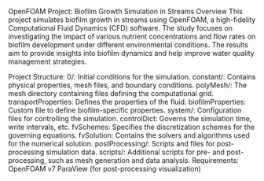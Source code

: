 OpenFOAM Project: Biofilm Growth Simulation in Streams
Overview
This project simulates biofilm growth in streams using OpenFOAM, a high-fidelity Computational Fluid Dynamics (CFD) software. The study focuses on investigating the impact of various nutrient concentrations and flow rates on biofilm development under different environmental conditions. The results aim to provide insights into biofilm dynamics and help improve water quality management strategies.

Project Structure:
  0/: Initial conditions for the simulation.
  constant/: Contains physical properties, mesh files, and boundary conditions.
    polyMesh/: The mesh directory containing files defining the computational grid.
    transportProperties: Defines the properties of the fluid.
    biofilmProperties: Custom file to define biofilm-specific properties.
  system/: Configuration files for controlling the simulation.
    controlDict: Governs the simulation time, write intervals, etc.
    fvSchemes: Specifies the discretization schemes for the governing equations.
    fvSolution: Contains the solvers and algorithms used for the numerical solution.
    postProcessing/: Scripts and files for post-processing simulation data.
    scripts/: Additional scripts for pre- and post-processing, such as mesh generation and data analysis.
Requirements:
  OpenFOAM v7
  ParaView (for post-processing visualization)
